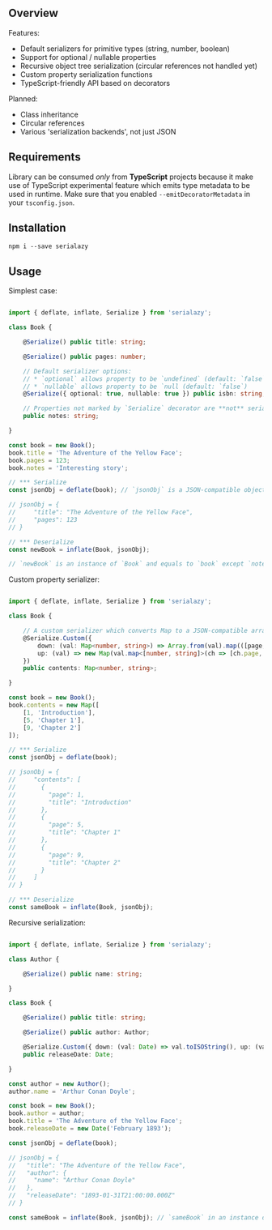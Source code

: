 
Overview
--------

Features:
- Default serializers for primitive types (string, number, boolean)
- Support for optional / nullable properties
- Recursive object tree serialization (circular references not handled yet)
- Custom property serialization functions
- TypeScript-friendly API based on decorators

Planned:
- Class inheritance
- Circular references
- Various 'serialization backends', not just JSON

Requirements
------------

Library can be consumed _only_ from **TypeScript** projects because it make use of TypeScript experimental feature which emits type metadata to be used in runtime. Make sure that you enabled `--emitDecoratorMetadata` in your `tsconfig.json`.

Installation
------------

`npm i --save serialazy`

Usage
-----

Simplest case:

```ts

import { deflate, inflate, Serialize } from 'serialazy';

class Book {

    @Serialize() public title: string;

    @Serialize() public pages: number;

    // Default serializer options:
    // * `optional` allows property to be `undefined` (default: `false`)
    // * `nullable` allows property to be `null (default: `false`)
    @Serialize({ optional: true, nullable: true }) public isbn: string;

    // Properties not marked by `Serialize` decorator are **not** serialized
    public notes: string;

}

const book = new Book();
book.title = 'The Adventure of the Yellow Face';
book.pages = 123;
book.notes = 'Interesting story';

// *** Serialize
const jsonObj = deflate(book); // `jsonObj` is a JSON-compatible object (can be safely passed to `JSON.stringify`)

// jsonObj = {
//     "title": "The Adventure of the Yellow Face",
//     "pages": 123
// }

// *** Deserialize
const newBook = inflate(Book, jsonObj);

// `newBook` is an instance of `Book` and equals to `book` except `notes` property which was not serialized

```

Custom property serializer:

```ts

import { deflate, inflate, Serialize } from 'serialazy';

class Book {

    // A custom serializer which converts Map to a JSON-compatible array of objects
    @Serialize.Custom({
        down: (val: Map<number, string>) => Array.from(val).map(([page, title]) => ({ page, title })),
        up: (val) => new Map(val.map<[number, string]>(ch => [ch.page, ch.title])),
    })
    public contents: Map<number, string>;

}

const book = new Book();
book.contents = new Map([
    [1, 'Introduction'],
    [5, 'Chapter 1'],
    [9, 'Chapter 2']
]);

// *** Serialize
const jsonObj = deflate(book);

// jsonObj = {
//     "contents": [
//       {
//         "page": 1,
//         "title": "Introduction"
//       },
//       {
//         "page": 5,
//         "title": "Chapter 1"
//       },
//       {
//         "page": 9,
//         "title": "Chapter 2"
//       }
//     ]
// }

// *** Deserialize
const sameBook = inflate(Book, jsonObj);

```

Recursive serialization:

```ts

import { deflate, inflate, Serialize } from 'serialazy';

class Author {

    @Serialize() public name: string;

}

class Book {

    @Serialize() public title: string;

    @Serialize() public author: Author;

    @Serialize.Custom({ down: (val: Date) => val.toISOString(), up: (val: string) => new Date(val) })
    public releaseDate: Date;

}

const author = new Author();
author.name = 'Arthur Conan Doyle';

const book = new Book();
book.author = author;
book.title = 'The Adventure of the Yellow Face';
book.releaseDate = new Date('February 1893');

const jsonObj = deflate(book);

// jsonObj = {
//   "title": "The Adventure of the Yellow Face",
//   "author": {
//     "name": "Arthur Conan Doyle"
//   },
//   "releaseDate": "1893-01-31T21:00:00.000Z"
// }

const sameBook = inflate(Book, jsonObj); // `sameBook` in an instance of `Book` and deep equal to `book`

```
